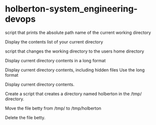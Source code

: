 # holberton-system_engineering-devops

script that prints the absolute path name of the current working directory

Display the contents list of your current directory

script that changes the working directory to the users home directory

Display current directory contents in a long format

Display current directory contents, including hidden files Use the long format

Display current directory contents.

Create a script that creates a directory named holberton in the /tmp/ directory.

Move the file betty from /tmp/ to /tmp/holberton

Delete the file betty.